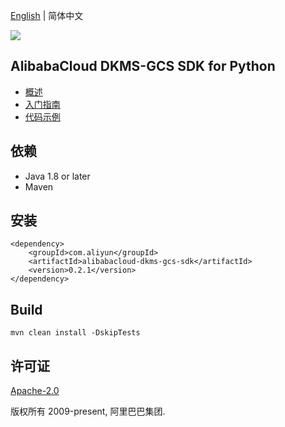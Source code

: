 [English](README.md) | 简体中文

![](https://aliyunsdk-pages.alicdn.com/icons/AlibabaCloud.svg)

## AlibabaCloud DKMS-GCS SDK for Python

- [概述](https://help.aliyun.com/document_detail/311016.html)
- [入门指南](https://help.aliyun.com/document_detail/311368.html)
- [代码示例](/example)

## 依赖

- Java 1.8 or later
- Maven

## 安装

```
<dependency>
    <groupId>com.aliyun</groupId>
    <artifactId>alibabacloud-dkms-gcs-sdk</artifactId>
    <version>0.2.1</version>
</dependency>
```

## Build

```
mvn clean install -DskipTests
```

## 许可证

[Apache-2.0](http://www.apache.org/licenses/LICENSE-2.0)

版权所有 2009-present, 阿里巴巴集团.